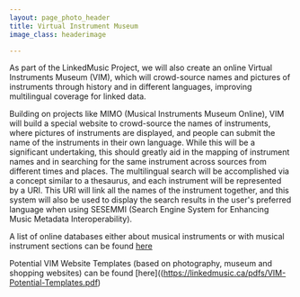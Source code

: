 ```yaml
---
layout: page_photo_header
title: Virtual Instrument Museum
image_class: headerimage

---
```


As part of the LinkedMusic Project, we will also create an online Virtual Instruments Museum (VIM), which will crowd-source names and pictures of instruments through history and in different languages, improving multilingual coverage for linked data.

Building on projects like MIMO (Musical Instruments Museum Online), VIM will build a special website to crowd-source the names of instruments, where pictures of instruments are displayed, and people can submit the name of the instruments in their own language. While this will be a significant undertaking, this should greatly aid in the mapping of instrument names and in searching for the same instrument across sources from different times and places. The multilingual search will be accomplished via a concept similar to a thesaurus, and each instrument will be represented by a URI. This URI will link all the names of the instrument together, and this system will also be used to display the search results in the user's preferred language when using SESEMMI (Search Engine System for Enhancing Music Metadata Interoperability).

A list of online databases either about musical instruments or with musical instrument sections can be found [here](https://linkedmusic.ca/omid/)

Potential VIM Website Templates (based on photography, museum and shopping websites) can be found [here]((https://linkedmusic.ca/pdfs/VIM-Potential-Templates.pdf)